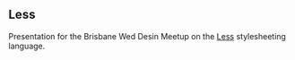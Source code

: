 Less
----

Presentation for the Brisbane Wed Desin Meetup on the [Less](http://lesscss.org) stylesheeting language.